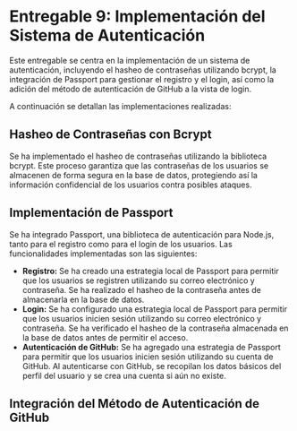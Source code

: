 # Entregable 9: Implementación del Sistema de Autenticación

Este entregable se centra en la implementación de un sistema de autenticación, incluyendo el hasheo de contraseñas utilizando bcrypt, la integración de Passport para gestionar el registro y el login, así como la adición del método de autenticación de GitHub a la vista de login. 

A continuación se detallan las implementaciones realizadas:

## Hasheo de Contraseñas con Bcrypt

Se ha implementado el hasheo de contraseñas utilizando la biblioteca bcrypt. Este proceso garantiza que las contraseñas de los usuarios se almacenen de forma segura en la base de datos, protegiendo así la información confidencial de los usuarios contra posibles ataques.

## Implementación de Passport

Se ha integrado Passport, una biblioteca de autenticación para Node.js, tanto para el registro como para el login de los usuarios. Las funcionalidades implementadas son las siguientes:

- **Registro:** Se ha creado una estrategia local de Passport para permitir que los usuarios se registren utilizando su correo electrónico y contraseña. Se ha realizado el hasheo de la contraseña antes de almacenarla en la base de datos.
- **Login:** Se ha configurado una estrategia local de Passport para permitir que los usuarios inicien sesión utilizando su correo electrónico y contraseña. Se ha verificado el hasheo de la contraseña almacenada en la base de datos antes de permitir el acceso.
- **Autenticación de GitHub:** Se ha agregado una estrategia de Passport para permitir que los usuarios inicien sesión utilizando su cuenta de GitHub. Al autenticarse con GitHub, se recopilan los datos básicos del perfil del usuario y se crea una cuenta si aún no existe.

## Integración del Método de Autenticación de GitHub
